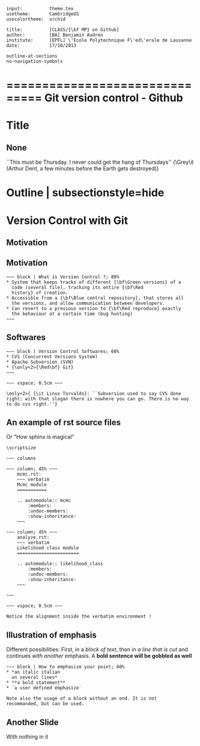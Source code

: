 ~~~ headers
input:          theme.tex
usetheme:       CambridgeUS
usecolortheme:  orchid

title:          [CLASS/{\bf MP} on Github]
author:         [BA] Benjamin Audren
institute:      [EPFL] \'Ecole Polytechnique F\'ed\'erale de Lausanne
date:           17/10/2013

outline-at-sections
no-navigation-symbols
~~~


===============================
Git version control - Github
===============================

# Title #

None
--------------

``This must be Thursday. I never could get the hang of Thursdays''
{\Grey\it (Arthur Dent, a few minutes before the Earth gets
destroyed)}


# Outline | subsectionstyle=hide #


# Version Control with Git

## Motivation

Motivation
-----------

    ~~~ block | What is Version Control ?; 80%
    * System that keeps tracks of different {\bf\Green versions} of a
      code (several file), tracking its entire {\bf\Red
      history} of creation.
    * Accessible from a {\bf\Blue central repository}, that stores all
      the versions, and allow communication between developers.
    * Can revert to a previous version to {\bf\Red reproduce} exactly
      the behaviour at a certain time (bug hunting)
    ~~~


Softwares
-----------

    ~~~ block | Version Control Softwares; 60%
    * CVS (Concurrent Versions System)
    * Apache Subversion (SVN)
    * {\only<2>{\Red\bf} Git}
    ~~~

    ~~~ vspace; 0.5cm ~~~

    \only<2>{ {\it Linus Torvalds}: ``Subversion used to say CVS done
    right: with that slogan there is nowhere you can go. There is no way
    to do cvs right.''}
  

An example of rst source files
-------------------------------
Or "How sphinx is magical"

    \scriptsize 

    ~~~ columns

    ~~~ column; 45% ~~~
        mcmc.rst: 
        ~~~ verbatim
        Mcmc module 
        =========== 

        .. automodule:: mcmc 
            :members: 
            :undoc-members: 
            :show-inheritance: 
        ~~~

    ~~~ column; 45% ~~~
        analyze.rst: 
        ~~~ verbatim
        Likelihood class module 
        ======================= 

        .. automodule:: likelihood_class 
            :members: 
            :undoc-members: 
            :show-inheritance: 
        ~~~

    ~~~

    ~~~ vspace; 0.5cm ~~~

    Notice the alignment inside the verbatim environment !


Illustration of emphasis
-------------------------

Different possibilities: First, in a *block of text*,
then in *a line that 
is cut* and continues *with another* emphasis. A **bold sentence
will be gobbled as well**

    ~~~ block | How to emphasize your point; 60%
    * *an italic italian
      on several lines*
    * **a bold statement**
    * `a user defined emphasize`

    Note also the usage of a block without an end. It is not
    recommanded, but can be used.


Another Slide
-------------
With nothing in it

